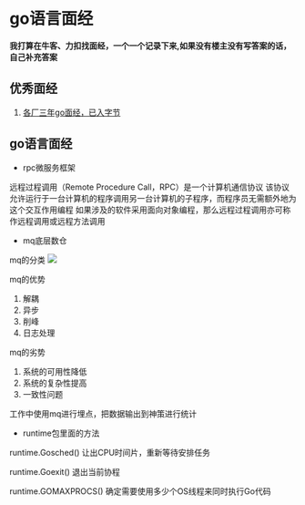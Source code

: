 # go语言面经

**我打算在牛客、力扣找面经，一个一个记录下来,如果没有楼主没有写答案的话，自己补充答案**

## 优秀面经
1. [各厂三年go面经，已入字节](https://www.nowcoder.com/discuss/662296)


## go语言面经

- rpc微服务框架

远程过程调用（Remote Procedure Call，RPC）是一个计算机通信协议
该协议允许运行于一台计算机的程序调用另一台计算机的子程序，而程序员无需额外地为这个交互作用编程
如果涉及的软件采用面向对象编程，那么远程过程调用亦可称作远程调用或远程方法调用

- mq底层数仓

mq的分类
![](https://pics5.baidu.com/feed/9e3df8dcd100baa14ce94aeb4ff6ba18cafc2e8c.jpeg?token=feb3c3ce537738372bfe41ad1abbb71a)

mq的优势
1. 解耦
2. 异步
3. 削峰
4. 日志处理

mq的劣势
1. 系统的可用性降低
2. 系统的复杂性提高
3. 一致性问题

工作中使用mq进行埋点，把数据输出到神策进行统计

- runtime包里面的方法

runtime.Gosched()
让出CPU时间片，重新等待安排任务

runtime.Goexit()
退出当前协程

runtime.GOMAXPROCS()
确定需要使用多少个OS线程来同时执行Go代码